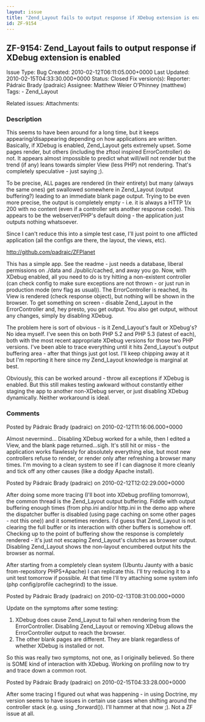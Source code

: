 ```yaml
---
layout: issue
title: "Zend_Layout fails to output response if XDebug extension is enabled"
id: ZF-9154
---
```


ZF-9154: Zend\_Layout fails to output response if XDebug extension is enabled
-----------------------------------------------------------------------------

 Issue Type: Bug Created: 2010-02-12T06:11:05.000+0000 Last Updated: 2010-02-15T04:33:30.000+0000 Status: Closed Fix version(s): 
 Reporter:  Pádraic Brady (padraic)  Assignee:  Matthew Weier O'Phinney (matthew)  Tags: - Zend\_Layout
 
 Related issues: 
 Attachments: 
### Description

This seems to have been around for a long time, but it keeps appearing/disappearing depending on how applications are written. Basically, if XDebug is enabled, Zend\_Layout gets extremely upset. Some pages render, but others (including the zftool inspired ErrorController) do not. It appears almost impossible to predict what will/will not render but the trend (if any) leans towards simpler View (less PHP) not rendering. That's completely speculative - just saying ;).

To be precise, ALL pages are rendered (in their entirety) but many (always the same ones) get swallowed somewhere in Zend\_Layout (output buffering?) leading to an immediate blank page output. Trying to be even more precise, the output is completely empty - i.e. it is always a HTTP 1/x 200 with no content (even if a controller sets another response code). This appears to be the webserver/PHP's default doing - the application just outputs nothing whatsoever.

Since I can't reduce this into a simple test case, I'll just point to one afflicted application (all the configs are there, the layout, the views, etc).

<http://github.com/padraic/ZFPlanet>

This has a simple app. See the readme - just needs a database, liberal permissions on ./data and ./public/cached, and away you go. Now, with XDebug enabled, all you need to do is try hitting a non-existent controller (can check config to make sure exceptions are not thrown - or just run in production mode (env flag as usual)). The ErrorController is reached, its View is rendered (check response object), but nothing will be shown in the browser. To get something on screen - disable Zend\_Layout in the ErrorController and, hey presto, you get output. You also get output, without any changes, simply by disabling XDebug.

The problem here is sort of obvious - is it Zend\_Layout's fault or XDebug's? No idea myself. I've seen this on both PHP 5.2 and PHP 5.3 (latest of each), both with the most recent appropriate XDebug versions for those two PHP versions. I've been able to trace everything until it hits Zend\_Layout's output buffering area - after that things just got lost. I'll keep chipping away at it but I'm reporting it here since my Zend\_Layout knowledge is marginal at best.

Obviously, this can be worked around - throw all exceptions if XDebug is enabled. But this still makes testing awkward without constantly either staging the app to another non-XDebug server, or just disabling XDebug dynamically. Neither workaround is ideal.

 

 

### Comments

Posted by Pádraic Brady (padraic) on 2010-02-12T11:16:06.000+0000

Almost nevermind... Disabling XDebug worked for a while, then I edited a View, and the blank page returned...sigh. It's still hit or miss - the application works flawlessly for absolutely everything else, but most new controllers refuse to render, or render only after refreshing a browser many times. I'm moving to a clean system to see if I can diagnose it more cleanly and tick off any other causes (like a dodgy Apache install).

 

 

Posted by Pádraic Brady (padraic) on 2010-02-12T12:02:29.000+0000

After doing some more tracing (I'll boot into XDebug profiling tomorrow), the common thread is the Zend\_Layout output buffering. Fiddle with output buffering enough times (from php.ini and/or http.ini in the demo app where the dispatcher buffer is disabled (using page caching on some other pages - not this one)) and it sometimes renders. I'd guess that Zend\_Layout is not clearing the full buffer or its interaction with other buffers is somehow off. Checking up to the point of buffering show the response is completely rendered - it's just not escaping Zend\_Layout's clutches as browser output. Disabling Zend\_Layout shows the non-layout encumbered output hits the browser as normal.

After starting from a completely clean system (Ubuntu Jaunty with a basic from-repository PHP5+Apache) I can replicate this. I'll try reducing it to a unit test tomorrow if possible. At that time I'll try attaching some system info (php config/profile cachegrind) to the issue.

 

 

Posted by Pádraic Brady (padraic) on 2010-02-13T08:31:00.000+0000

Update on the symptoms after some testing:

1. XDebug does cause Zend\_Layout to fail when rendering from the ErrorController. Disabling Zend\_Layout or removing XDebug allows the ErrorController output to reach the browser.
2. The other blank pages are different. They are blank regardless of whether XDebug is installed or not.

So this was really two symptoms, not one, as I originally believed. So there is SOME kind of interaction with XDebug. Working on profiling now to try and trace down a common root.

 

 

Posted by Pádraic Brady (padraic) on 2010-02-15T04:33:28.000+0000

After some tracing I figured out what was happening - in using Doctrine, my version seems to have issues in certain use cases when shifting around the controller stack (e.g. using \_forward()). I'll hammer at that now ;). Not a ZF issue at all.

 

 
